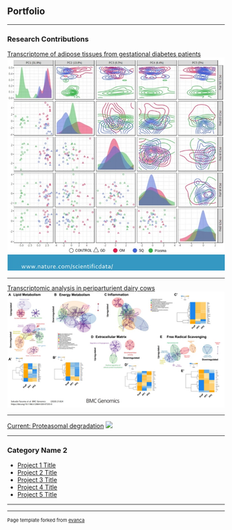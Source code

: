 ## Portfolio

---

### Research Contributions 

[Transcriptome of adipose tissues from gestational diabetes patients](/sample_page)
<img src="images/Project1.png?raw=true"/>

---
[Transcriptomic analysis in periparturient dairy cows](/pdf/sample_presentation.pdf)
<img src="images/Project2.jpg?raw=true"/>

---
[Current: Proteasomal degradation](http://example.com/)
<img src="images/dummy_thumbnail.jpg?raw=true"/>

---

### Category Name 2

- [Project 1 Title](http://example.com/)
- [Project 2 Title](http://example.com/)
- [Project 3 Title](http://example.com/)
- [Project 4 Title](http://example.com/)
- [Project 5 Title](http://example.com/)

---




---
<p style="font-size:11px">Page template forked from <a href="https://github.com/evanca/quick-portfolio">evanca</a></p>
<!-- Remove above link if you don't want to attibute -->
